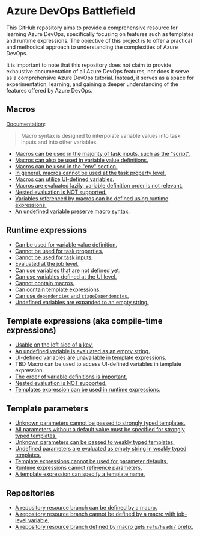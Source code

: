 # Azure DevOps Battlefield

This GitHub repository aims to provide a comprehensive resource for learning Azure DevOps, specifically focusing on features such as templates and runtime expressions. The objective of this project is to offer a practical and methodical approach to understanding the complexities of Azure DevOps.

It is important to note that this repository does not claim to provide exhaustive documentation of all Azure DevOps features, nor does it serve as a comprehensive Azure DevOps tutorial. Instead, it serves as a space for experimentation, learning, and gaining a deeper understanding of the features offered by Azure DevOps.

## Macros

[Documentation](https://learn.microsoft.com/en-us/azure/devops/pipelines/process/variables?view=azure-devops&tabs=yaml%2Cbatch#macro-syntax-variables):

> Macro syntax is designed to interpolate variable values into task inputs and into other variables.

- [Macros can be used in the majority of task inputs, such as the "script".](macros.md#macros-can-be-used-in-the-majority-of-task-inputs-such-as-the-script)
- [Macros can also be used in variable value definitions.](macros.md#macros-can-also-be-used-in-variable-value-definitions)
- [Macros can be used in the "env" section.](macros.md#macros-can-be-used-in-the-env-section)
- [In general, macros cannot be used at the task property level.](macros.md#in-general-macros-cannot-be-used-at-the-task-property-level)
- [Macros can utilize UI-defined variables.](macros.md#macros-can-utilize-ui-defined-variables)
- [Macros are evaluated lazily, variable definition order is not relevant.](macros.md#macros-are-evaluated-lazily-variable-definition-order-is-not-relevant)
- [Nested evaluation is NOT supported.](macros.md#nested-expansion-is-supported)
- [Variables referenced by macros can be defined using runtime expressions.](macros.md#variables-referenced-by-macros-can-be-defined-using-runtime-expressions)
- [An undefined variable preserve macro syntax.](macros.md#undefined-variables-preserve-macro-syntax)

## Runtime expressions

- [Can be used for variable value definition.](runtime-expressions.md#can-be-used-for-variable-value-definition)
- [Cannot be used for task properties.](runtime-expressions.md#cannot-be-used-for-task-properties)
- [Cannot be used for task inputs.](runtime-expressions.md#cannot-be-used-for-task-inputs)
- [Evaluated at the job level.](runtime-expressions.md#evaluated-at-the-job-level)
- [Can use variables that are not defined yet.](runtime-expressions.md#can-use-variables-that-are-not-defined-yet)
- [Can use variables defined at the UI level.](runtime-expressions.md#can-use-variables-defined-at-the-ui-level)
- [Cannot contain macros.](runtime-expressions.md#cannot-contain-macros)
- [Can contain template expressions.](runtime-expressions.md#can-contain-template-expressions)
- [Can use `dependencies` and `stageDependencies`.](runtime-expressions.md#can-use-dependencies-and-stagedependencies)
- [Undefined variables are expanded to an empty string.](runtime-expressions.md#undefined-variables-are-expanded-to-an-empty-string)

## Template expressions (aka compile-time expressions)

- [Usable on the left side of a key.](template-expressions.md#usable-on-the-left-side-of-a-key)
- [An undefined variable is evaluated as an empty string.](template-expressions.md#an-undefined-variable-is-evaluated-as-an-empty-string)
- [UI-defined variables are unavailable in template expressions.](template-expressions.md#ui-defined-variables-are-unavailable-in-template-expressions)
- TBD Macro can be used to access UI-defined variables in template expression.
- [The order of variable definitions is important.](template-expressions.md#the-order-of-variable-definitions-is-important)
- [Nested evaluation is NOT supported.](template-expressions.md#nested-evaluation-is-not-supported)
- [Templates expression can be used in runtime expressions.](template-expressions.md#templates-expression-can-be-used-in-runtime-expressions)

## Template parameters

- [Unknown parameters cannot be passed to strongly typed templates.](template-parameters.md#unknown-parameters-cannot-be-passed-to-strongly-typed-templates)
- [All parameters without a default value must be specified for strongly typed templates.](template-parameters.md#all-parameters-without-a-default-value-must-be-specified-for-strongly-typed-templates)
- [Unknown parameters can be passed to weakly typed templates.](template-parameters.md#unknown-parameters-can-be-passed-to-weakly-typed-templates)
- [Undefined parameters are evaluated as empty string in weakly typed templates.](template-parameters.md#undefined-parameters-are-evaluated-as-empty-string-in-weakly-typed-templates)
- [Template expressions cannot be used for parameter defaults.](template-parameters.md#template-expressions-cannot-be-used-for-parameter-defaults)
- [Runtime expressions cannot reference parameters.](template-parameters.md#runtime-expressions-cannot-reference-parameters)
- [A template expression can specify a template name.](template-parameters.md#a-template-expression-can-specify-a-template-name)

## Repositories

- [A repository resource branch can be defined by a macro.](repositories.md#a-repository-resource-branch-defined-by-macro-gets-refsheads-prefix)
- [A repository resource branch cannot be defined by a macro with job-level variable.](repositories.md#a-repository-resource-branch-cannot-be-defined-by-a-macro-with-job-level-variable)
- [A repository resource branch defined by macro gets `refs/heads/` prefix.](repositories.md#a-repository-resource-branch-defined-by-macro-gets-refsheads-prefix)